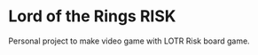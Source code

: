 Lord of the Rings RISK
======================

Personal project to make video game with LOTR Risk board game.